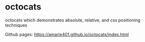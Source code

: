 # octocats
octocats which demonstrates absolute, relative, and css positioning techniques

Github pages: https://amarie401.github.io/octocats/index.html

